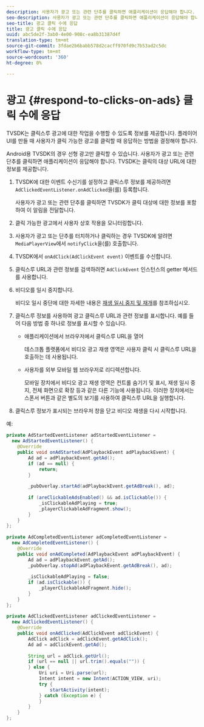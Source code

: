 ```yaml
---
description: 사용자가 광고 또는 관련 단추를 클릭하면 애플리케이션이 응답해야 합니다. TVSDK는 클릭의 대상 URL에 대한 정보를 제공합니다.
seo-description: 사용자가 광고 또는 관련 단추를 클릭하면 애플리케이션이 응답해야 합니다. TVSDK는 클릭의 대상 URL에 대한 정보를 제공합니다.
seo-title: 광고 클릭 수에 응답
title: 광고 클릭 수에 응답
uuid: abc5de2f-3ab0-4e00-908c-ea8b31387d4f
translation-type: tm+mt
source-git-commit: 3fdae2b6babb578d2cacff970fd9c7b53ad2c5dc
workflow-type: tm+mt
source-wordcount: '360'
ht-degree: 0%

---
```



# 광고 {#respond-to-clicks-on-ads} 클릭 수에 응답

TVSDK는 클릭스루 광고에 대한 작업을 수행할 수 있도록 정보를 제공합니다. 플레이어 UI를 만들 때 사용자가 클릭 가능한 광고를 클릭할 때 응답하는 방법을 결정해야 합니다.

Android용 TVSDK의 경우 선형 광고만 클릭할 수 있습니다.
사용자가 광고 또는 관련 단추를 클릭하면 애플리케이션이 응답해야 합니다. TVSDK는 클릭의 대상 URL에 대한 정보를 제공합니다.

1. TVSDK에 대한 이벤트 수신기를 설정하고 클릭스루 정보를 제공하려면 `AdClickedEventListener.onAdClicked`을(를) 등록합니다.

   사용자가 광고 또는 관련 단추를 클릭하면 TVSDK가 클릭 대상에 대한 정보를 포함하여 이 알림을 전달합니다.
1. 클릭 가능한 광고에서 사용자 상호 작용을 모니터링합니다.
1. 사용자가 광고 또는 단추를 터치하거나 클릭하는 경우 TVSDK에 알려면 `MediaPlayerView`에서 `notifyClick`을(를) 호출합니다.
1. TVSDK에서 `onAdClick(AdClickEvent event)` 이벤트를 수신합니다.
1. 클릭스루 URL과 관련 정보를 검색하려면 `AdClickEvent` 인스턴스의 getter 메서드를 사용합니다.
1. 비디오를 일시 중지합니다.

   비디오 일시 중단에 대한 자세한 내용은 [재생 일시 중지 및 재개](../../ad-insertion/clickable-ads/android-3x-pausing-resuming-playback.md)를 참조하십시오.
1. 클릭스루 정보를 사용하여 광고 클릭스루 URL과 관련 정보를 표시합니다. 예를 들어 다음 방법 중 하나로 정보를 표시할 수 있습니다.

   * 애플리케이션에서 브라우저에서 클릭스루 URL을 열어

      데스크톱 플랫폼에서 비디오 광고 재생 영역은 사용자 클릭 시 클릭스루 URL을 호출하는 데 사용됩니다.
   * 사용자를 외부 모바일 웹 브라우저로 리디렉션합니다.

      모바일 장치에서 비디오 광고 재생 영역은 컨트롤 숨기기 및 표시, 재생 일시 중지, 전체 화면으로 확장 등과 같은 다른 기능에 사용됩니다. 이러한 장치에서는 스폰서 버튼과 같은 별도의 보기를 사용하여 클릭스루 URL을 실행합니다.

1. 클릭스루 정보가 표시되는 브라우저 창을 닫고 비디오 재생을 다시 시작합니다.

<!--<a id="example_2D93228E510D438C8AB5559897817A47"></a>-->

예:

```java
private AdStartedEventListener adStartedEventListener =  
  new AdStartedEventListener() { 
    @Override 
    public void onAdStarted(AdPlaybackEvent adPlaybackEvent) { 
        Ad ad = adPlaybackEvent.getAd(); 
        if (ad == null) { 
            return; 
        } 
 
        _pubOverlay.startAd(adPlaybackEvent.getAdBreak(), ad); 
 
        if (areClickableAdsEnabled() && ad.isClickable()) { 
            _isClickableAdPlaying = true; 
            _playerClickableAdFragment.show(); 
        } 
    } 
}; 
 
private AdCompletedEventListener adCompletedEventListener =  
  new AdCompletedEventListener() { 
    @Override 
    public void onAdCompleted(AdPlaybackEvent adPlaybackEvent) { 
        Ad ad = adPlaybackEvent.getAd(); 
        _pubOverlay.stopAd(adPlaybackEvent.getAdBreak(), ad); 
 
        _isClickableAdPlaying = false; 
        if (ad.isClickable()) { 
            _playerClickableAdFragment.hide(); 
        } 
    } 
}; 
 
private AdClickedEventListener adClickedEventListener =  
  new AdClickedEventListener() { 
    @Override 
    public void onAdClicked(AdClickEvent adClickEvent) { 
        AdClick adClick = adClickEvent.getAdClick(); 
        Ad ad = adClickEvent.getAd(); 
 
        String url = adClick.getUrl(); 
        if (url == null || url.trim().equals("")) { 
        } else { 
            Uri uri = Uri.parse(url); 
            Intent intent = new Intent(ACTION_VIEW, uri); 
            try { 
                startActivity(intent); 
            } catch (Exception e) { 
            } 
        } 
    } 
}; 
```
